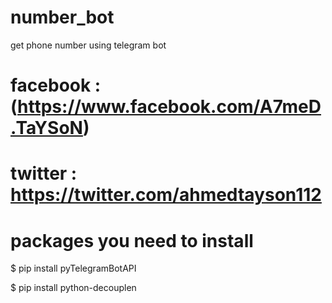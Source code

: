 # number_bot
get phone number using telegram bot

# facebook : (https://www.facebook.com/A7meD.TaYSoN)

# twitter : https://twitter.com/ahmedtayson112

# packages you need to install

$ pip install pyTelegramBotAPI

$ pip install python-decouplen
